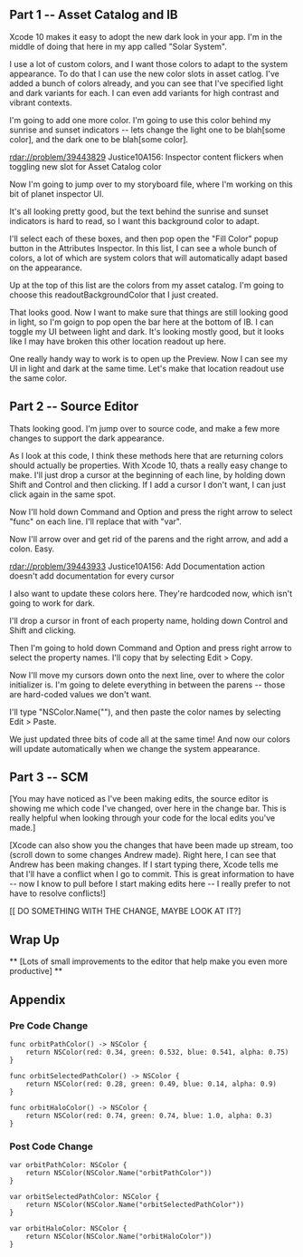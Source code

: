 ## Part 1 -- Asset Catalog and IB

Xcode 10 makes it easy to adopt the new dark look in your app. I'm in the middle of doing that here in my app called "Solar System".

I use a lot of custom colors, and I want those colors to adapt to the system appearance. To do that I can use the new color slots in asset catlog. I've added a bunch of colors already, and you can see that I've specified light and dark variants for each. I can even add variants for high contrast and vibrant contexts.

I'm going to add one more color. I'm going to use this color behind my sunrise and sunset indicators -- lets change the light one to be blah[some color], and the dark one to be blah[some color].

  <rdar://problem/39443829> Justice10A156: Inspector content flickers when toggling new slot for Asset Catalog color

Now I'm going to jump over to my storyboard file, where I'm working on this bit of planet inspector UI. 

It's all looking pretty good, but the text behind the sunrise and sunset indicators is hard to read, so I want this background color to adapt.

I'll select each of these boxes, and then pop open the "Fill Color" popup button in the Attributes Inspector. In this list, I can see a whole bunch of colors, a lot of which are system colors that will automatically adapt based on the appearance.

Up at the top of this list are the colors from my asset catalog. I'm going to choose this readoutBackgroundColor that I just created.

That looks good. Now I want to make sure that things are still looking good in light, so I'm goign to pop open the bar here at the bottom of IB. I can toggle my UI between light and dark. It's looking mostly good, but it looks like I may have broken this other location readout up here.

One really handy way to work is to open up the Preview. Now I can see my UI in light and dark at the same time. Let's make that location readout use the same color.

## Part 2 -- Source Editor

Thats looking good. I'm jump over to source code, and make a few more changes to support the dark appearance.

As I look at this code, I think these methods here that are returning colors should actually be properties. With Xcode 10, thats a really easy change to make. I'll just drop a cursor at the beginning of each line, by holding down Shift and Control and then clicking. If I add a cursor I don't want, I can just click again in the same spot.

Now I'll hold down Command and Option and press the right arrow to select "func" on each line. I'll replace that with "var".

Now I'll arrow over and get rid of the parens and the right arrow, and add a colon. Easy.

  <rdar://problem/39443933> Justice10A156: Add Documentation action doesn't add documentation for every cursor

I also want to update these colors here. They're hardcoded now, which isn't going to work for dark. 

I'll drop a cursor in front of each property name, holding down Control and Shift and clicking.

Then I'm going to hold down Command and Option and press right arrow to select the property names. I'll copy that by selecting Edit > Copy.

Now I'll move my cursors down onto the next line, over to where the color initializer is. I'm going to delete everything in between the parens -- those are hard-coded values we don't want.

I'll type "NSColor.Name(""), and then paste the color names by selecting Edit > Paste.

We just updated three bits of code all at the same time! And now our colors will update automatically when we change the system appearance.

## Part 3 -- SCM

[You may have noticed as I've been making edits, the source editor is showing me which code I've changed, over here in the change bar. This is really helpful when looking through your code for the local edits you've made.]

[Xcode can also show you the changes that have been made up stream, too (scroll down to some changes Andrew made). Right here, I can see that Andrew has been making changes. If I start typing there, Xcode tells me that I'll have a conflict when I go to commit. This is great information to have -- now I know to pull before I start making edits here -- I really prefer to not have to resolve conflicts!]

[[ DO SOMETHING WITH THE CHANGE, MAYBE LOOK AT IT?]

## Wrap Up
** [Lots of small improvements to the editor that help make you even more productive] **

## Appendix

### Pre Code Change

    func orbitPathColor() -> NSColor {
        return NSColor(red: 0.34, green: 0.532, blue: 0.541, alpha: 0.75)
    }

    func orbitSelectedPathColor() -> NSColor {
        return NSColor(red: 0.28, green: 0.49, blue: 0.14, alpha: 0.9)
    }

    func orbitHaloColor() -> NSColor {
        return NSColor(red: 0.74, green: 0.74, blue: 1.0, alpha: 0.3)
    }

### Post Code Change

    var orbitPathColor: NSColor {
        return NSColor(NSColor.Name("orbitPathColor"))
    }
    
    var orbitSelectedPathColor: NSColor {
        return NSColor(NSColor.Name("orbitSelectedPathColor"))
    }
    
    var orbitHaloColor: NSColor {
        return NSColor(NSColor.Name("orbitHaloColor"))
    }
